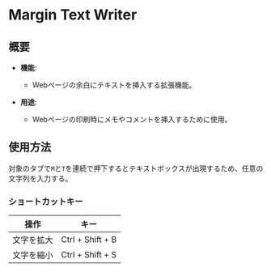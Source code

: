 # Margin Text Writer

## 概要

- **機能**:
    - Webページの余白にテキストを挿入する拡張機能。

- **用途**:
    - Webページの印刷時にメモやコメントを挿入するために使用。

## 使用方法

対象のタブで`M`と`T`を連続で押下するとテキストボックスが出現するため、任意の文字列を入力する。

### ショートカットキー

| 操作 | キー |
| ---- | ---- |
| 文字を拡大 | Ctrl + Shift + B |
| 文字を縮小 | Ctrl + Shift + S |